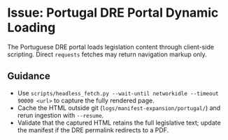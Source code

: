 # Issue: Portugal DRE Portal Dynamic Loading

The Portuguese DRE portal loads legislation content through client-side scripting. Direct `requests`
fetches may return navigation markup only.

## Guidance
- Use `scripts/headless_fetch.py --wait-until networkidle --timeout 90000 <url>` to capture the fully
  rendered page.
- Cache the HTML outside git (`logs/manifest-expansion/portugal/`) and rerun ingestion with `--resume`.
- Validate that the captured HTML retains the full legislative text; update the manifest if the DRE
  permalink redirects to a PDF.
